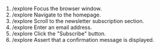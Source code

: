 1. /explore Focus the browser window.
2. /explore Navigate to the homepage.
3. /explore Scroll to the newsletter subscription section.
4. /explore Enter an email address.
5. /explore Click the "Subscribe" button.
6. /explore Assert that a confirmation message is displayed.